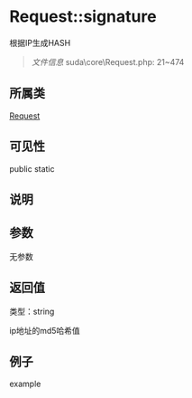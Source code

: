 # Request::signature

根据IP生成HASH

> *文件信息* suda\core\Request.php: 21~474

## 所属类 

[Request](../Request.md)

## 可见性

 public static

## 说明




## 参数


无参数


## 返回值

类型：string

 ip地址的md5哈希值



## 例子

example